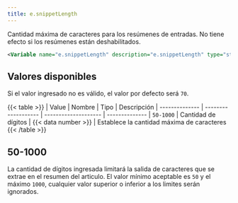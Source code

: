 ```yaml
---
title: e.snippetLength
---
```


Cantidad máxima de caracteres para los resúmenes de entradas. No tiene efecto si los resúmenes están deshabilitados.

```xml
<Variable name="e.snippetLength" description="e.snippetLength" type="string" value="360"/>
```

## Valores disponibles

Si el valor ingresado no es válido, el valor por defecto será `70`.

{{< table >}}
| Value          | Nombre              | Tipo                 | Descripción
| -------------- | ------------------- | -------------------- | --------------
| `50-1000`      | Cantidad de dígitos | {{< data number >}}  | Establece la cantidad máxima de caracteres
{{< /table >}}


## 50-1000

La cantidad de dígitos ingresada limitará la salida de caracteres que se extrae en el resumen del articulo. El valor mínimo aceptable es `50` y el máximo `1000`, cualquier valor superior o inferior a los limites serán ignorados.